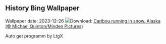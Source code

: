 ## History Bing Wallpaper
Wallpaper date: 2023-12-26
![](https://www.bing.com/th?id=OHR.CaribouChristmas_EN-US9744655068_UHD.jpg&w=1000)Download: [Caribou running in snow, Alaska (© Michael Quinton/Minden Pictures)](https://www.bing.com/th?id=OHR.CaribouChristmas_EN-US9744655068_UHD.jpg)

Auto get programm by LtgX
